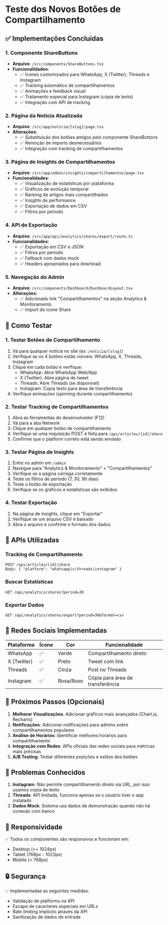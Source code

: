 # Teste dos Novos Botões de Compartilhamento

## ✅ Implementações Concluídas

### 1. Componente ShareButtons
- **Arquivo**: `/src/components/ShareButtons.tsx`
- **Funcionalidades**:
  - ✅ Ícones customizados para WhatsApp, X (Twitter), Threads e Instagram
  - ✅ Tracking automático de compartilhamentos
  - ✅ Animações e feedback visual
  - ✅ Tratamento especial para Instagram (cópia de texto)
  - ✅ Integração com API de tracking

### 2. Página da Notícia Atualizada
- **Arquivo**: `/src/app/noticia/[slug]/page.tsx`
- **Alterações**:
  - ✅ Substituição dos botões antigos pelo componente ShareButtons
  - ✅ Remoção de imports desnecessários
  - ✅ Integração com tracking de compartilhamentos

### 3. Página de Insights de Compartilhamentos
- **Arquivo**: `/src/app/admin/insights/compartilhamentos/page.tsx`
- **Funcionalidades**:
  - ✅ Visualização de estatísticas por plataforma
  - ✅ Gráficos de evolução temporal
  - ✅ Ranking de artigos mais compartilhados
  - ✅ Insights de performance
  - ✅ Exportação de dados em CSV
  - ✅ Filtros por período

### 4. API de Exportação
- **Arquivo**: `/src/app/api/analytics/shares/export/route.ts`
- **Funcionalidades**:
  - ✅ Exportação em CSV e JSON
  - ✅ Filtros por período
  - ✅ Fallback com dados mock
  - ✅ Headers apropriados para download

### 5. Navegação do Admin
- **Arquivo**: `/src/components/Dashboard/DashboardLayout.tsx`
- **Alterações**:
  - ✅ Adicionado link "Compartilhamentos" na seção Analytics & Monitoramento
  - ✅ Import do ícone Share

## 🧪 Como Testar

### 1. Testar Botões de Compartilhamento
1. Vá para qualquer notícia no site (ex: `/noticia/[slug]`)
2. Verifique se os 4 botões estão visíveis: WhatsApp, X, Threads, Instagram
3. Clique em cada botão e verifique:
   - WhatsApp: Abre WhatsApp Web/App
   - X (Twitter): Abre página de tweet
   - Threads: Abre Threads (se disponível)
   - Instagram: Copia texto para área de transferência
4. Verifique animações (spinning durante compartilhamento)

### 2. Testar Tracking de Compartilhamentos
1. Abra as ferramentas do desenvolvedor (F12)
2. Vá para a aba Network
3. Clique em qualquer botão de compartilhamento
4. Verifique se uma requisição POST é feita para `/api/articles/[id]/share`
5. Confirme que o platform correto está sendo enviado

### 3. Testar Página de Insights
1. Entre no admin em `/admin`
2. Navegue para "Analytics & Monitoramento" > "Compartilhamentos"
3. Verifique se a página carrega corretamente
4. Teste os filtros de período (7, 30, 90 dias)
5. Teste o botão de exportação
6. Verifique se os gráficos e estatísticas são exibidos

### 4. Testar Exportação
1. Na página de insights, clique em "Exportar"
2. Verifique se um arquivo CSV é baixado
3. Abra o arquivo e confirme o formato dos dados

## 🔧 APIs Utilizadas

### Tracking de Compartilhamento
```
POST /api/articles/[id]/share
Body: { "platform": "whatsapp|x|threads|instagram" }
```

### Buscar Estatísticas
```
GET /api/analytics/shares?period=30
```

### Exportar Dados
```
GET /api/analytics/shares/export?period=30&format=csv
```

## 🎨 Redes Sociais Implementadas

| Plataforma | Ícone | Cor | Funcionalidade |
|------------|-------|-----|----------------|
| WhatsApp   | ✅    | Verde | Compartilhamento direto |
| X (Twitter)| ✅    | Preto | Tweet com link |
| Threads    | ✅    | Cinza | Post no Threads |
| Instagram  | ✅    | Rosa/Roxo | Cópia para área de transferência |

## 🚀 Próximos Passos (Opcionais)

1. **Melhorar Visualizações**: Adicionar gráficos mais avançados (Chart.js, Recharts)
2. **Notificações**: Adicionar notificações para admins sobre compartilhamentos populares
3. **Análise de Horários**: Identificar melhores horários para compartilhamento
4. **Integração com Redes**: APIs oficiais das redes sociais para métricas mais precisas
5. **A/B Testing**: Testar diferentes posições e estilos dos botões

## 🐛 Problemas Conhecidos

1. **Instagram**: Não permite compartilhamento direto via URL, por isso usamos cópia de texto
2. **Threads**: API limitada, funciona apenas se o usuário tiver o app instalado
3. **Dados Mock**: Sistema usa dados de demonstração quando não há conexão com banco

## 📱 Responsividade

✅ Todos os componentes são responsivos e funcionam em:
- Desktop (>= 1024px)
- Tablet (768px - 1023px)  
- Mobile (< 768px)

## 🔒 Segurança

✅ Implementadas as seguintes medidas:
- Validação de platforms na API
- Escape de caracteres especiais em URLs
- Rate limiting implícito através da API
- Sanitização de dados de entrada

